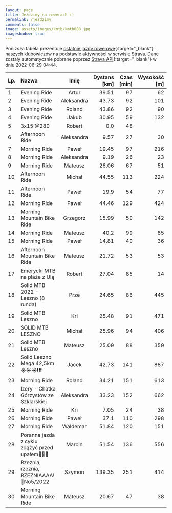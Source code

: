 ```yaml
---
layout: page
title: Jeździmy na rowerach :)
permalink: /jezdzimy
comments: false
image: assets/images/kmtb/kmtb008.jpg
imageshadow: true
---
```


Poniższa tabela prezentuje [ostatnie jazdy rowerowe](https://www.strava.com/clubs/336381){:target="_blank"} naszych klubowiczów na podstawie aktywności w serwisie Strava. Dane zostały automatycznie pobrane poprzez [Strava API](https://developers.strava.com/docs/reference/#api-Clubs-getClubActivitiesById){:target="_blank"} w dniu 2022-06-29 04:44.

Lp. | Nazwa | Imię | Dystans [km] | Czas [min] | Wysokość [m]
:--- | :--- | :---: | ---: | ---: | ---:
1|Evening Ride|Artur|39.51|97|62
2|Evening Ride|Aleksandra|43.73|92|101
3|Evening Ride|Roland|43.86|92|90
4|Evening Ride|Jakub|30.95|59|132
5|3x15’@280|Robert|0.0|48|
6|Afternoon Ride|Aleksandra|9.57|27|30
7|Morning Ride |Paweł|19.45|97|216
8|Morning Ride|Aleksandra|9.19|26|23
9|Morning Ride|Mateusz|26.06|67|51
10|Afternoon Ride|Michał|44.55|113|224
11|Afternoon Ride|Paweł|19.9|54|77
12|Morning Ride |Paweł|44.46|129|424
13|Morning Mountain Bike Ride|Grzegorz|15.99|50|142
14|Morning Ride|Mateusz|40.2|99|85
15|Morning Ride|Paweł|14.81|40|36
16|Afternoon Mountain Bike Ride|Mateusz|21.72|53|53
17|Emerycki MTB na plaże z Ulą|Robert|27.04|85|14
18|Solid MTB 2022 - Leszno (8 runda)|Prze|24.65|86|445
19|Solid MTB Leszno|Kri|25.48|91|471
20|SOLID MTB LESZNO |Michał|25.96|94|406
21|Solid MTB Leszno|Mateusz|25.09|88|359
22|Solid Leszno Mega 42,5km ☀️☀️☀️❗️❗️❗️|Jacek|42.73|141|887
23|Morning Ride|Roland|34.21|151|613
24|Izery -  Chatka Górzystów ze Szklarskiej|Aleksandra|33.23|152|662
25|Morning Ride|Kri|7.05|24|38
26|Morning Ride |Paweł|37.1|110|298
27|Morning Ride|Waldemar|51.84|120|151
28|Poranna jazda z cyklu zdążyć przed upałem🥵🥵🥵|Marcin|51.54|136|556
29|Rzeznia, rzeznia, RZEZNIAAAA! 💯No5/2022|Szymon|139.35|251|414
30|Morning Mountain Bike Ride|Mateusz|20.67|47|38

